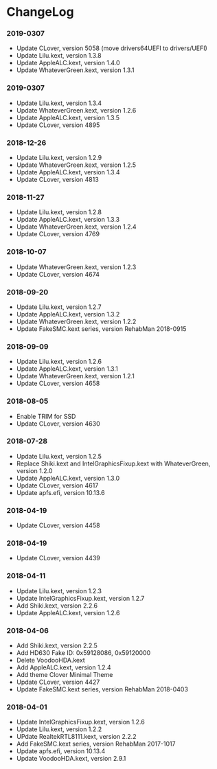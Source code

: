 ChangeLog
=========

### 2019-0307
- Update CLover, version 5058 (move drivers64UEFI to drivers/UEFI)
- Update Lilu.kext, version 1.3.8
- Update AppleALC.kext, version 1.4.0
- Update WhateverGreen.kext, version 1.3.1

### 2019-0307
- Update Lilu.kext, version 1.3.4
- Update WhateverGreen.kext, version 1.2.6
- Update AppleALC.kext, version 1.3.5
- Update CLover, version 4895

### 2018-12-26
- Update Lilu.kext, version 1.2.9
- Update WhateverGreen.kext, version 1.2.5
- Update AppleALC.kext, version 1.3.4
- Update CLover, version 4813

### 2018-11-27
- Update Lilu.kext, version 1.2.8
- Update AppleALC.kext, version 1.3.3
- Update WhateverGreen.kext, version 1.2.4
- Update CLover, version 4769

### 2018-10-07
- Update WhateverGreen.kext, version 1.2.3
- Update CLover, version 4674

### 2018-09-20
- Update Lilu.kext, version 1.2.7
- Update AppleALC.kext, version 1.3.2
- Update WhateverGreen.kext, version 1.2.2
- Update FakeSMC.kext series, version RehabMan 2018-0915

### 2018-09-09
- Update Lilu.kext, version 1.2.6
- Update AppleALC.kext, version 1.3.1
- Update WhateverGreen.kext, version 1.2.1
- Update CLover, version 4658

### 2018-08-05
- Enable TRIM for SSD
- Update CLover, version 4630

### 2018-07-28
- Update Lilu.kext, version 1.2.5
- Replace Shiki.kext and IntelGraphicsFixup.kext with WhateverGreen, version 1.2.0
- Update AppleALC.kext, version 1.3.0
- Update CLover, version 4617
- Update apfs.efi, version 10.13.6

### 2018-04-19
- Update CLover, version 4458

### 2018-04-19
- Update CLover, version 4439

### 2018-04-11
- Update Lilu.kext, version 1.2.3
- Update IntelGraphicsFixup.kext, version 1.2.7
- Add Shiki.kext, version 2.2.6
- Update AppleALC.kext, version 1.2.6

### 2018-04-06
- Add Shiki.kext, version 2.2.5
- Add HD630 Fake ID: 0x59128086, 0x59120000
- Delete VoodooHDA.kext
- Add AppleALC.kext, version 1.2.4
- Add theme Clover Minimal Theme
- Update CLover, version 4427
- Update FakeSMC.kext series, version RehabMan 2018-0403

### 2018-04-01
- Update IntelGraphicsFixup.kext, version 1.2.6
- Update Lilu.kext, version 1.2.2
- UPdate RealtekRTL8111.kext, version 2.2.2
- Add FakeSMC.kext series, version RehabMan 2017-1017
- Update apfs.efi, version 10.13.4
- Update VoodooHDA.kext, version 2.9.1



